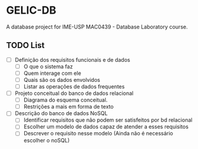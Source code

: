 # GELIC-DB
A database project for IME-USP MAC0439 - Database Laboratory course.

## TODO List

- [ ] Definição dos requisitos funcionais e de dados
    - [ ] O que o sistema faz
    - [ ] Quem interage com ele
    - [ ] Quais são os dados envolvidos
    - [ ] Listar as operações de dados frequentes
- [ ] Projeto conceitual do banco de dados relacional
    - [ ] Diagrama do esquema conceitual.
    - [ ] Restrições a mais em forma de texto
- [ ] Descrição do banco de dados NoSQL
    - [ ] Identificar requisitos que não podem ser satisfeitos por bd relacional
    - [ ] Escolher um modelo de dados capaz de atender a esses requisitos
    - [ ] Descrever o requisito nesse modelo (Ainda não é necessário escolher o noSQL)